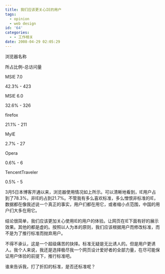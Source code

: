 ```yaml
---
title: 我们应该更关心IE的用户
tags:
  - opinion
  - web design
id: '64'
categories:
  - - 工作相关
date: 2008-04-29 02:05:29
---
```


浏览器名称

所占比例–总访问量

MSIE 7.0

42.3% - 423

MSIE 6.0

32.6% - 326

firefox

21.1% - 211

MyIE

2.7% - 27

Opera

0.6% - 6

TencentTraveler

0.5% - 5

3月5日本博客开通以来，浏览器使用情况如上所示。可以清晰地看到，IE用户占到了78.3%，非IE的占到21.7%。不管我有多么喜欢标准，多么憎恨非标准的IE，数据都在像我述说一个真正的事实，用户们都在用它，或者缩小点范围，中国的用户们大多在用它。

结论很简单，我们应该更加关心使用IE的用户的体验。让网页在IE下面有好的展示效果。其他的都是虚的。按照以人为本的原则，我们应该根据用户而修改标准，而不是为了推行标准而抛弃用户。

不得不承认，这是一个超级痛苦的抉择。标准无疑是无比诱人的。但是用户更诱人。我个人来说，我还是选择极尽我一个网页设计爱好者的全部力量，在尽可能保证用户体验的前提下，推行标准吧。

谁来告诉我，打了折扣的标准，是否还标准呢？